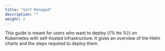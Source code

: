 ```yaml
---
title: "Self Managed"
description: ""
weight: 2
---
```


This guide is meant for users who want to deploy {{% tts %}} on Kubernetes with self-hosted infrastructure. It gives an overview of the Helm charts and the steps required to deploy them.

<!--more-->
